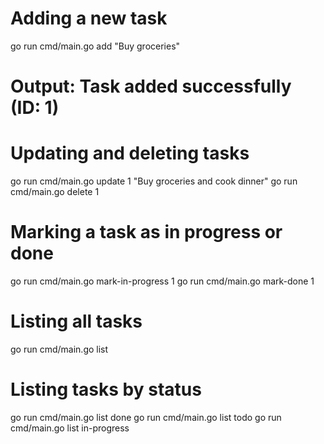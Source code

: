 # Adding a new task
go run cmd/main.go add "Buy groceries"
# Output: Task added successfully (ID: 1)
# Updating and deleting tasks
go run cmd/main.go update 1 "Buy groceries and cook dinner"
go run cmd/main.go delete 1
# Marking a task as in progress or done
go run cmd/main.go mark-in-progress 1
go run cmd/main.go mark-done 1
# Listing all tasks
go run cmd/main.go list
# Listing tasks by status
go run cmd/main.go list done
go run cmd/main.go list todo
go run cmd/main.go list in-progress

